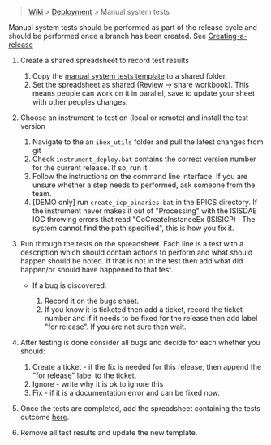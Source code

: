 > [Wiki](Home) > [Deployment](Deployment) > Manual system tests

Manual system tests should be performed as part of the release cycle and should be performed once a branch has been created. See [Creating-a-release](Creating-a-release)

1. Create a shared spreadsheet to record test results
    1. Copy the [manual system tests template](https://github.com/ISISComputingGroup/ibex_developers_manual/wiki/testing/manual_system_tests_template.xlsx) to a shared folder.
    1. Set the spreadsheet as shared (Review -> share workbook). This means people can work on it in parallel, save to update your sheet with other peoples changes.
1. Choose an instrument to test on (local or remote) and install the test version
    1. Navigate to the an `ibex_utils` folder and pull the latest changes from git
    1. Check `instrument_deploy.bat` contains the correct version number for the current release. If so, run it
    1. Follow the instructions on the command line interface. If you are unsure whether a step needs to performed, ask someone from the team.
    1. [DEMO only] run `create_icp_binaries.bat` in the EPICS directory. If the instrument never makes it out of "Processing" with the ISISDAE IOC throwing errors that read "CoCreateInstanceEx (ISISICP) : The system cannot find the path specified", this is how you fix it.
1. Run through the tests on the spreadsheet. Each line is a test with a description which should contain actions to perform and what should happen should be noted. If that is not in the test then add what did happen/or should have happened to that test.

    - If a bug is discovered:

        1. Record it on the bugs sheet. 
        1. If you know it is ticketed then add a ticket, record the ticket number and  if it needs to be fixed for the release then add label "for release". If you are not sure then wait. 

1. After testing is done consider all bugs and decide for each whether you should:

    1. Create a ticket - if the fix is needed for this release, then append the "for release" label to the ticket.
    1. Ignore - write why it is ok to ignore this
    1. Fix - if it is a documentation error and can be fixed now.
1. Once the tests are completed, add the spreadsheet containing the tests outcome [here](Manual-System-Tests-Results).
1. Remove all test results and update the new template.
